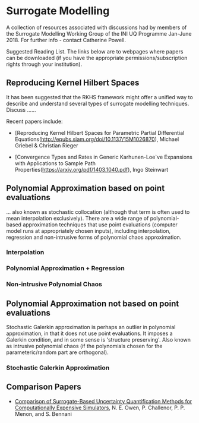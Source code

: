 # Surrogate Modelling
A collection of resources associated with discussions had by members of the Surrogate Modelling Working Group of the INI UQ Programme Jan-June 2018. For further info - contact Catherine Powell. 


Suggested Reading List. The links below are to webpages where papers can be downloaded (if you have the appropriate permissions/subscription rights through your institution).


## Reproducing Kernel Hilbert Spaces

It has been suggested that the RKHS framework might offer a unified way to describe and understand several types of surrogate modelling techniques. Discuss ......


Recent papers include: 

- [Reproducing Kernel Hilbert Spaces for Parametric Partial Differential Equations(http://epubs.siam.org/doi/10.1137/15M1026870), Michael Griebel & Christian Rieger

- [Convergence Types and Rates in Generic Karhunen-Loe`ve Expansions with Applications to Sample Path Properties(https://arxiv.org/pdf/1403.1040.pdf), Ingo Steinwart

## Polynomial Approximation based on point evaluations

... also known as stochastic collocation (although that term is often used to mean interpolation exclusively). There are a wide range of polynomial-based approximation techniques that use point evaluations (computer model runs at appropriately chosen inputs), including interpolation, regression and non-intrusive forms of polynomial chaos approximation.



### Interpolation

### Polynomial Approximation + Regression

### Non-intrusive Polynomial Chaos

## Polynomial Approximation not based on point evaluations

Stochastic Galerkin approximation is perhaps an outlier in polynomial approximation, in that it does not use point evaluations. It imposes a Galerkin condition, and in some sense is 'structure preserving'. Also known as intrusive polynomial chaos (if the polynomials chosen for the parameteric/random part are orthogonal).

### Stochastic Galerkin Approximation 


## Comparison Papers 

- [Comparison of Surrogate-Based Uncertainty Quantification Methods for Computationally Expensive Simulators](http://epubs.siam.org/doi/abs/10.1137/15M1046812), N. E. Owen, P. Challenor, P. P. Menon, and S. Bennani
